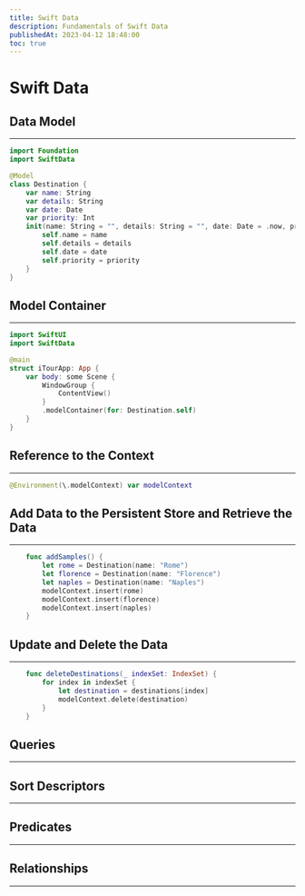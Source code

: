 ```yaml
---
title: Swift Data
description: Fundamentals of Swift Data
publishedAt: 2023-04-12 18:48:00
toc: true
---
```


# Swift Data

## Data Model

---

```swift
import Foundation
import SwiftData

@Model
class Destination {
    var name: String
    var details: String
    var date: Date
    var priority: Int
    init(name: String = "", details: String = "", date: Date = .now, priority: Int = 2)  {
        self.name = name
        self.details = details
        self.date = date
        self.priority = priority
    }
}
```

## Model Container

---

```swift
import SwiftUI
import SwiftData

@main
struct iTourApp: App {
    var body: some Scene {
        WindowGroup {
            ContentView()
        }
        .modelContainer(for: Destination.self)
    }
}
```

## Reference to the Context

---

```swift
@Environment(\.modelContext) var modelContext

```

## Add Data to the Persistent Store and Retrieve the Data

---

```swift
    func addSamples() {
        let rome = Destination(name: "Rome")
        let florence = Destination(name: "Florence")
        let naples = Destination(name: "Naples")
        modelContext.insert(rome)
        modelContext.insert(florence)
        modelContext.insert(naples)
    }
```

## Update and Delete the Data

---

```swift
    func deleteDestinations(_ indexSet: IndexSet) {
        for index in indexSet {
            let destination = destinations[index]
            modelContext.delete(destination)
        }
    }
```

## Queries

---

## Sort Descriptors

---

## Predicates

---

## Relationships

---
